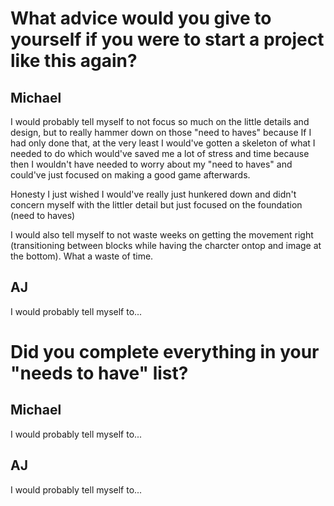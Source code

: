 # What advice would you give to yourself if you were to start a project like this again?

## Michael
I would probably tell myself to not focus so much on the little details and design, but to really hammer down on those "need to haves" because 
If I had only done that, at the very least I would've gotten a skeleton of what I needed to do which would've saved me a lot of stress and
time because then I wouldn't have needed to worry about my "need to haves" and could've just focused on making a good game afterwards.

Honesty I just wished I would've really just hunkered down and didn't concern myself with the littler detail but just focused on the foundation (need to haves)

I would also tell myself to not waste weeks on getting the movement right (transitioning between blocks while having the charcter ontop and image at the bottom).
What a waste of time.

## AJ
I would probably tell myself to...



# Did you complete everything in your "needs to have" list?

## Michael
I would probably tell myself to...

## AJ
I would probably tell myself to...